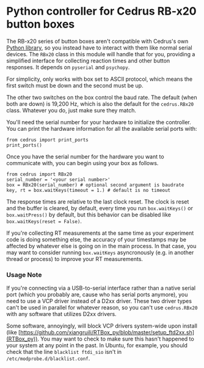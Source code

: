 # Python controller for Cedrus RB-x20 button boxes

The RB-x20 series of button boxes aren't compatible with Cedrus's own [Python library](https://github.com/cedrus-opensource/pyxid), so you instead have to interact with them like normal serial devices. The `RBx20` class in this module will handle that for you, providing a simplified interface for collecting reaction times and other button responses. It depends on `pyserial` and `psychopy`.

For simplicity, only works with box set to ASCII protocol, which means the first switch must be down and the second must be up.

The other two switches on the box control the baud rate. The default (when both are down) is 19,200 Hz, which is also the default for the `cedrus.RBx20` class. Whatever you do, just make sure they match.

You'll need the serial number for your hardware to initialize the controller. You can print the hardware information for all the available serial ports with:

```
from cedrus import print_ports
print_ports()
```

Once you have the serial number for the hardware you want to communicate with, you can begin using your box as follows.

```
from cedrus import RBx20
serial_number = '<your serial number>'
box = RBx20(serial_number) # optional second argument is baudrate  
key, rt = box.waitKeys(timeout = 1.) # default is no timeout
```

The response times are relative to the last clock reset. The clock is reset and the buffer is cleared, by default, every time you run `box.waitKeys()` or `box.waitPress()` by default, but this behavior can be disabled like `box.waitKeys(reset = False)`.

If you're collecting RT measurements at the same time as your experiment code is doing something else, the accuracy of your timestamps may be affected by whatever else is going on in the main process. In that case, you may want to consider running `box.waitKeys` asyncronously (e.g. in another thread or process) to improve your RT measurements.

### Usage Note

If you're connecting via a USB-to-serial interface rather than a native serial port (which you probably are, cause who has serial ports anymore), you need to use a VCP driver instead of a D2xx driver. These two driver types can't be used in parallel for whatever reason, so you can't use `cedrus.RBx20` with any software that utilizes D2xx drivers.

Some software, annoyingly, will block VCP drivers system-wide upon install (like [https://github.com/xiangruili/RTBox_py/blob/master/setup_ftd2xx.sh](RTBox_py)). You may want to check to make sure this hasn't happened to your system at any point in the past. In Ubuntu, for example, you should check that the line `blacklist ftdi_sio` isn't in `/etc/modprobe.d/blacklist.conf`.
